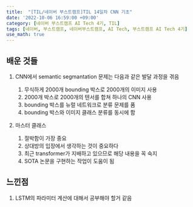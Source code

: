 ```yaml
---
title:  "[TIL/네이버 부스트캠프]TIL 14일차 CNN 기초"
date: '2022-10-06 16:59:00 +09:00'
category: [네이버 부스트캠프 AI Tech 4기, TIL]
tags: [네이버, 부스트캠프, 네이버부스트캠프, AI Tech, 부스트캠프 AI Tech 4기]
use_math: true
---
```

## 배운 것들

1. CNN에서 semantic segmantation 문제는 다음과 같은 발달 과정을 겪음
   1. 무식하게 2000개 bounding 박스로 2000개의 이미지 사용
   2. 2000개 박스로 2000개의 텐서를 합쳐 하나의 CNN 사용
   3. bounding 박스를 뉴럴 네트워크로 분류 문제를 품
   4. bounding 박스와 이미지 클래스 분류를 동시에 함

2. 마스터 클래스
   1. 절박함이 가장 중요
   2. 상대방의 입장에서 생각하는 것이 중요하다
   3. 최근 transformer가 지배하고 있으므로 해당 내용을 꼭 숙지
   4. SOTA 논문을 구현하는 작업이 도움이 됨

## 느낀점
1. LSTM의 파라미터 계산에 대해서 공부해야 할거 같음
